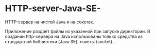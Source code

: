 # HTTP-server-Java-SE-
HTTP-сервер на чистой Java и на сокетах.

Приложение раздаёт файлы из указанной при запуске директории. 
В создании http-сервера на Java использованы только средства из стандартной библиотеки (Java SE), сокеты (socket)...
